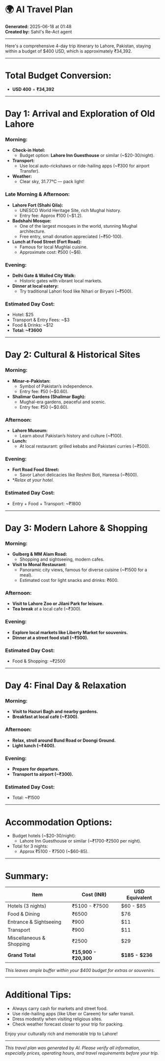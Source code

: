 # 🌍 AI Travel Plan

**Generated:** 2025-06-18 at 01:48  
**Created by:** Sahil's Re-Act agent

---

Here's a comprehensive 4-day trip itinerary to Lahore, Pakistan, staying within a budget of $400 USD, which is approximately ₹34,392. 

---

# **Total Budget Conversion:**
- **USD 400** = **₹34,392**

---

# **Day 1: Arrival and Exploration of Old Lahore**

### **Morning:**
- **Check-in Hotel:**  
  - Budget option: **Lahore Inn Guesthouse** or similar (~$20-30/night).  
- **Transport:**  
  - Use local auto-rickshaws or ride-hailing apps (~₹300 for airport Transfer).  
- **Weather:**  
  - Clear sky, 31.77°C — pack light!

### **Late Morning & Afternoon:**
- **Lahore Fort (Shahi Qila):**  
  - UNESCO World Heritage Site, rich Mughal history.  
  - Entry fee: Approx ₹100 (~$1.2).  
- **Badshahi Mosque:**  
  - One of the largest mosques in the world, stunning Mughal architecture.  
  - Free entry, small donation appreciated (~₹50-100).  
- **Lunch at Food Street (Fort Road):**  
  - Famous for local Mughlai cuisine.  
  - Approximate cost: ₹500 (~$6).

### **Evening:**
- **Delhi Gate & Walled City Walk:**  
  - Historic gates with vibrant local markets.  
- **Dinner at local eatery:**  
  - Try traditional Lahori food like Nihari or Biryani (~₹500).  

### **Estimated Day Cost:**  
- Hotel: $25  
- Transport & Entry Fees: ~$3  
- Food & Drinks: ~$12  
- **Total: ~₹3600**

---

# **Day 2: Cultural & Historical Sites**

### **Morning:**
- **Minar-e-Pakistan:**  
  - Symbol of Pakistan’s independence.  
  - Entry fee: ₹50 (~$0.60).  
- **Shalimar Gardens (Shalimar Bagh):**  
  - Mughal-era gardens, peaceful and scenic.  
  - Entry fee: ₹50 (~$0.60).

### **Afternoon:**
- **Lahore Museum:**  
  - Learn about Pakistan’s history and culture (~₹100).  
- **Lunch:**  
  - At local restaurant: grilled kebabs and Pakistani curries (~₹500).

### **Evening:**
- **Fort Road Food Street:**  
  - Savor Lahori delicacies like Reshmi Boti, Hareesa (~₹600).  
- **Relax at your hotel.*

### **Estimated Day Cost:**  
- Entry + Food + Transport: ~₹1800

---

# **Day 3: Modern Lahore & Shopping**

### **Morning:**
- **Gulberg & MM Alam Road:**  
  - Shopping and sightseeing, modern cafes.  
- **Visit to Monal Restaurant:**  
  - Panoramic city views, famous for diverse cuisine (~₹1500 for a meal).  
  - Estimated cost for light snacks and drinks: ₹600.

### **Afternoon:**
- **Visit to Lahore Zoo or Jilani Park for leisure.**  
- **Tea break** at a local cafe (~₹300).

### **Evening:**
- **Explore local markets like Liberty Market for souvenirs.**  
- **Dinner at a street food stall (~₹500).**

### **Estimated Day Cost:**  
- Food & Shopping: ~₹2500

---

# **Day 4: Final Day & Relaxation**

### **Morning:**
- **Visit to Hazuri Bagh and nearby gardens.**  
- **Breakfast at local café (~₹300).**

### **Afternoon:**
- **Relax, stroll around Bund Road or Doongi Ground.**  
- **Light lunch (~₹400).**

### **Evening:**
- **Prepare for departure.**  
- **Transport to airport (~₹300).**

### **Estimated Day Cost:**  
- Total: ~₹1500

---

# **Accommodation Options:**
- Budget hotels (~$20-30/night):  
  - Lahore Inn Guesthouse or similar (~₹1700-₹2500 per night).  
- Total for 3 nights: 
  - Approx ₹5100 - ₹7500 (~$60-85).

---

# **Summary:**
| **Item** | **Cost (INR)** | **USD Equivalent** |
| --- | --- | --- |
| Hotels (3 nights) |  ₹5100 - ₹7500 | $60 - $85 |
| Food & Dining | ₹6500 | $76 |
| Entrance & Sightseeing | ₹900 | $11 |
| Transport | ₹900 | $11 |
| Miscellaneous & Shopping | ₹2500 | $29 |
| **Grand Total** | **₹15,900 - ₹20,300** | **$185 - $236** |

*This leaves ample buffer within your $400 budget for extras or souvenirs.*

---

# **Additional Tips:**
- Always carry cash for markets and street food.
- Use ride-hailing apps (like Uber or Careem) for safer transit.
- Dress modestly when visiting religious sites.
- Check weather forecast closer to your trip for packing.

Enjoy your culturally rich and memorable trip to Lahore!

---

*This travel plan was generated by AI. Please verify all information, especially prices, operating hours, and travel requirements before your trip.*
